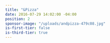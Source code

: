 ```yaml
---
title: "&Pizza"
date: 2016-07-29 14:02:00 -04:00
position: 2
sponsor-image: "/uploads/andpizza-479c08.jpg"
is-first-tier: false
is-third-tier: true
---
```


